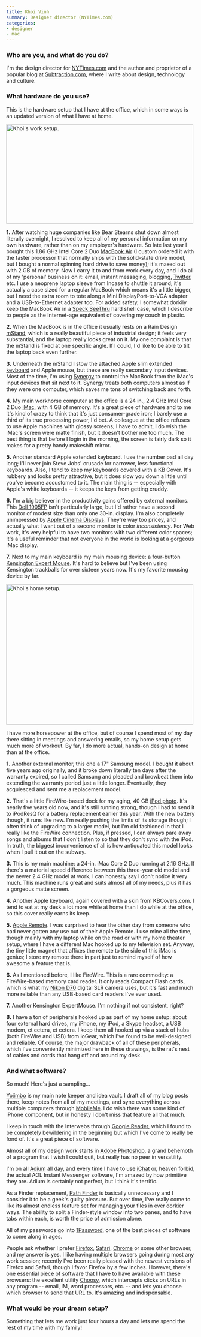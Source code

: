 ```yaml
---
title: Khoi Vinh
summary: Designer director (NYTimes.com)
categories:
- designer
- mac
---
```


### Who are you, and what do you do?

I'm the design director for [NYTimes.com](http://nytimes.com/ "The New York Times.") and the author and proprietor of a popular blog at [Subtraction.com](http://subtraction.com "Khoi's website."), where I write about design, technology and culture.

### What hardware do you use?

This is the hardware setup that I have at the office, which in some ways is an updated version of what I have at home.

<img src="/images/interviews/khoi.vinh/work.jpg" width="500" height="265" alt="Khoi's work setup." class="detail">

**1.** After watching huge companies like Bear Stearns shut down almost literally overnight, I resolved to keep all of my personal information on my own hardware, rather than on my employer's hardware. So late last year I bought this 1.86 GHz Intel Core 2 Duo [MacBook Air][macbook-air] (I custom ordered it with the faster processor that normally ships with the solid-state drive model, but I bought a normal spinning hard drive to save money); it's maxed out with 2 GB of memory. Now I carry it to and from work every day, and I do all of my 'personal' business on it: email, instant messaging, blogging, [Twitter][], etc. I use a neoprene laptop sleeve from Incase to shuttle it around; it's actually a case sized for a regular MacBook which means it's a little bigger, but I need the extra room to tote along a Mini DisplayPort-to-VGA adapter and a USB-to-Ethernet adapter too. For added safety, I somewhat dorkily keep the MacBook Air in a [Speck SeeThru][seethru-macbook-air] hard shell case, which I describe to people as the Internet-age equivalent of covering my couch in plastic.

**2.** When the MacBook is in the office it usually rests on a Rain Design [mStand][], which is a really beautiful piece of industrial design; it feels very substantial, and the laptop really looks great on it. My one complaint is that the mStand is fixed at one specific angle. If I could, I'd like to be able to tilt the laptop back even further.

**3.** Underneath the mStand I stow the attached Apple slim extended [keyboard][] and Apple mouse, but these are really secondary input devices. Most of the time, I'm using [Synergy][] to control the MacBook from the iMac's input devices that sit next to it. Synergy treats both computers almost as if they were one computer, which saves me tons of switching back and forth. 

**4.** My main workhorse computer at the office is a 24 in., 2.4 GHz Intel Core 2 Duo [iMac][], with 4 GB of memory. It's a great piece of hardware and to me it's kind of crazy to think that it's just consumer-grade iron; I barely use a third of its true processing power, I'd bet. A colleague at the office refuses to use Apple machines with glossy screens; I have to admit, I do wish the iMac's screen were matte finish, but it doesn't bother me too much. The best thing is that before I login in the morning, the screen is fairly dark so it makes for a pretty handy makeshift mirror.

**5.** Another standard Apple extended keyboard. I use the number pad all day long; I'll never join Steve Jobs' crusade for narrower, less functional keyboards. Also, I tend to keep my keyboards covered with a KB Cover. It's rubbery and looks pretty attractive, but it does slow you down a little until you've become accustomed to it. The main thing is -- especially with Apple's white keyboards -- it keeps the keys from getting cruddy. 

**6.** I'm a big believer in the productivity gains offered by external monitors. This [Dell 1905FP][1905fp] isn't particularly large, but I'd rather have a second monitor of modest size than only one 30-in. display. I'm also completely unimpressed by [Apple Cinema Displays][cinema-display]. They're way too pricey, and actually what I want out of a second monitor is color *inconsistency*. For Web work, it's very helpful to have two monitors with two different color spaces; it's a useful reminder that not everyone in the world is looking at a gorgeous iMac display.

**7.** Next to my main keyboard is my main mousing device: a four-button [Kensington Expert Mouse][expert-mouse]. It's hard to believe but I've been using Kensington trackballs for over sixteen years now. It's my favorite mousing device by far.

<img src="/images/interviews/khoi.vinh/home.jpg" width="500" height="374" alt="Khoi's home setup." class="detail">

I have more horsepower at the office, but of course I spend most of my day there sitting in meetings and answering emails, so my home setup gets much more of workout. By far, I do more actual, hands-on design at home than at the office.

**1.** Another external monitor, this one a 17" Samsung model. I bought it about five years ago originally, and it broke down literally ten days after the warranty expired, so I called Samsung and pleaded and browbeat them into extending the warranty period just a little longer. Eventually, they acquiesced and sent me a replacement model.

**2.** That's a little FireWire-based dock for my aging, 40 GB [iPod photo][ipod-photo]. It's nearly five years old now, and it's still running strong, though I had to send it to iPodResQ for a battery replacement earlier this year. With the new battery though, it runs like new. I'm really pushing the limits of its storage though; I often think of upgrading to a larger model, but I'm old fashioned in that I really like the FireWire connection. Plus, if pressed, I can always pare away songs and albums that I don't listen to so that they don't sync with the iPod. In truth, the biggest inconvenience of all is how antiquated this model looks when I pull it out on the subway.

**3.** This is my main machine: a 24-in. iMac Core 2 Duo running at 2.16 GHz. If there's a material speed difference between this three-year old model and the newer 2.4 GHz model at work, I can honestly say I don't notice it very much. This machine runs great and suits almost all of my needs, plus it has a gorgeous matte screen.

**4.** Another Apple keyboard, again covered with a skin from KBCovers.com. I tend to eat at my desk a lot more while at home than I do while at the office, so this cover really earns its keep.

**5.** [Apple Remote][remote]. I was surprised to hear the other day from someone who had never gotten any use out of their Apple Remote. I use mine all the time, though mainly with my laptop while on the road or with my home theater setup, where I have a different Mac hooked up to my television set. Anyway, the tiny little magnet that affixes the remote to the side of this iMac is genius; I store my remote there in part just to remind myself of how awesome a feature that is.

**6.** As I mentioned before, I like FireWire. This is a rare commodity: a FireWire-based memory card reader. It only reads Compact Flash cards, which is what my [Nikon D70][d70] digital SLR camera uses, but it's fast and much more reliable than any USB-based card readers I've ever used.

**7.** Another Kensington ExpertMouse. I'm nothing if not consistent, right?

**8.** I have a ton of peripherals hooked up as part of my home setup: about four external hard drives, my iPhone, my iPod, a Skype headset, a USB modem, et cetera, et cetera. I keep them all hooked up via a stack of hubs (both FireWire and USB) from ioGear, which I've found to be well-designed and reliable. Of course, the major drawback of all of these peripherals, which I've conveniently minimized here in these drawings, is the rat's nest of cables and cords that hang off and around my desk.

### And what software?

So much! Here's just a sampling...

[Yojimbo][] is my main note keeper and idea vault. I draft all of my blog posts there, keep notes from all of my meetings, and sync everything across multiple computers through [MobileMe][mobile-me]. I do wish there was some kind of iPhone component, but in honesty I don't miss that feature all that much.

I keep in touch with the Interwebs through [Google Reader][google-reader], which I found to be completely bewildering in the beginning but which I've come to really be fond of. It's a great piece of software.

Almost all of my design work starts in [Adobe Photoshop][photoshop], a grand behemoth of a program that I wish I could quit, but really has no peer in versatility. 

I'm on all [Adium][] all day, and every time I have to use [iChat][] or, heaven forbid, the actual AOL Instant Messenger software, I'm amazed by how primitive they are. Adium is certainly not perfect, but I think it's terrific.

As a Finder replacement, [Path Finder][path-finder] is basically unnecessary and I consider it to be a geek's guilty pleasure. But over time, I've really come to like its almost endless feature set for managing your files in ever dorkier ways. The ability to split a Finder-style window into two panes, and to have tabs within each, is worth the price of admission alone.

All of my passwords go into [1Password][], one of the best pieces of software to come along in ages. 

People ask whether I prefer [Firefox][], [Safari][], [Chrome][] or some other browser, and my answer is yes. I like having multiple browsers going during most any work session; recently I've been really pleased with the newest versions of Firefox and Safari, though I favor Firefox by a few inches. However, there's one essential piece of software that I have to have available with these browsers: the excellent utility [Choosy][], which intercepts clicks on URLs in any program -- email, IM, word processors, etc. -- and lets you choose which browser to send that URL to. It's amazing and indispensable.

### What would be your dream setup?

Something that lets me work just four hours a day and lets me spend the rest of my time with my family!

[1905fp]: https://www.amazon.com/Dell-UltraSharp-1905FP-Rotating-Landscape/dp/B00091R6KC "A 19 inch LCD monitor."
[1password]: https://1password.com "Password management software for Mac OS X."
[adium]: https://en.wikipedia.org/wiki/Adium "A multi-protocol chat application for the Mac."
[choosy]: https://www.macworld.com/article/1137754/choosyprospect.html "Mac software for selectively picking a browser when clicking links."
[chrome]: https://www.google.com/intl/en/chrome/browser/ "A WebKit-based browser, where each tab runs in its own thread."
[cinema-display]: https://en.wikipedia.org/wiki/Apple_Cinema_Display "An LCD display."
[d70]: https://www.nikonusa.com/en/Nikon-Products/Product-Archive/Digital-SLR/25214/D70.html "A 6.1 megapixel digital SLR camera."
[expert-mouse]: https://www.amazon.com/Kensington-Expert-Mouse-Optical-Trackball/dp/B00009KH63 "A 4 button trackball."
[firefox]: https://www.mozilla.org/en-US/firefox/new/ "A cross-platform open-source web browser."
[google-reader]: https://en.wikipedia.org/wiki/Google_Reader "A web-based feed reader."
[ichat]: https://en.wikipedia.org/wiki/IChat "An AIM/Jabber client included with Mac OS X."
[imac]: https://www.apple.com/imac/ "An all-in-one computer."
[ipod-photo]: https://en.wikipedia.org/wiki/IPod_Photo "An iPod that allowed photo viewing."
[keyboard]: https://www.apple.com/keyboard/ "The keyboard."
[macbook-air]: https://www.apple.com/macbook-air/ "A very thin laptop."
[mobile-me]: https://en.wikipedia.org/wiki/MobileMe "An online 'cloud' service (mail, calendar, etc)."
[mstand]: https://www.raindesigninc.com/mstand.html "A laptop stand."
[path-finder]: http://www.cocoatech.com/pathfinder/ "A replacement for Mac OS X's Finder file browser."
[photoshop]: https://www.adobe.com/products/photoshop.html "A bitmap image editor."
[remote]: https://en.wikipedia.org/wiki/Apple_Remote "The remote control."
[safari]: https://www.apple.com/safari/ "A fast web browser."
[seethru-macbook-air]: https://www.speckproducts.com/macbook-cases/macbook-air/seethru-for-macbook-air.html "A hard shell case for the MacBook Air."
[synergy]: https://symless.com/ "Software to share a single keyboard and mouse between multiple computers."
[twitter]: https://twitter.com/ "An online micro-blogging platform."
[yojimbo]: http://www.barebones.com/products/Yojimbo/ "Data 'bucket' software for the Mac."
